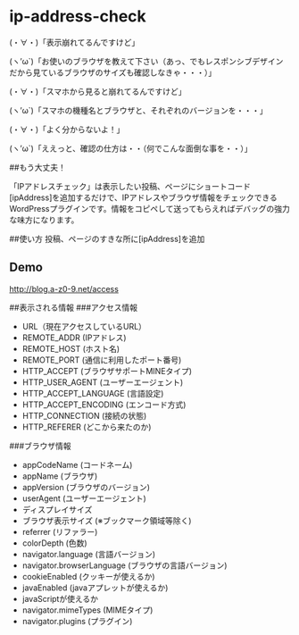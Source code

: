 # ip-address-check
(・∀・)「表示崩れてるんですけど」  

(ヽ’ω`)「お使いのブラウザを教えて下さい（あっ、でもレスポンシブデザインだから見ているブラウザのサイズも確認しなきゃ・・・）」  
  
(・∀・)「スマホから見ると崩れてるんですけど」  

(ヽ’ω`)「スマホの機種名とブラウザと、それぞれのバージョンを・・・」  

(・∀・)「よく分からないよ！」  

(ヽ’ω`)「ええっと、確認の仕方は・・（何でこんな面倒な事を・・）」  
  
##もう大丈夫！
  
「IPアドレスチェック」は表示したい投稿、ページにショートコード[ipAddress]を追加するだけで、IPアドレスやブラウザ情報をチェックできるWordPressプラグインです。情報をコピペして送ってもらえればデバッグの強力な味方になります。

##使い方
投稿、ページのすきな所に[ipAddress]を追加

## Demo
http://blog.a-z0-9.net/access

##表示される情報
###アクセス情報
* URL（現在アクセスしているURL）
* REMOTE_ADDR (IPアドレス)
* REMOTE_HOST (ホスト名)
* REMOTE_PORT (通信に利用したポート番号)
* HTTP_ACCEPT (ブラウザサポートMINEタイプ)
* HTTP_USER_AGENT (ユーザーエージェント)
* HTTP_ACCEPT_LANGUAGE (言語設定)
* HTTP_ACCEPT_ENCODING (エンコード方式)
* HTTP_CONNECTION (接続の状態)
* HTTP_REFERER (どこから来たのか)

###ブラウザ情報
* appCodeName (コードネーム)
* appName (ブラウザ)
* appVersion (ブラウザのバージョン)
* userAgent (ユーザーエージェント)
* ディスプレイサイズ
* ブラウザ表示サイズ (※ブックマーク領域等除く)
* referrer (リファラー)
* colorDepth (色数)
* navigator.language (言語バージョン)
* navigator.browserLanguage (ブラウザの言語バージョン)
* cookieEnabled (クッキーが使えるか)
* javaEnabled (javaアプレットが使えるか)
* javaScriptが使えるか
* navigator.mimeTypes (MIMEタイプ)
* navigator.plugins (プラグイン)
